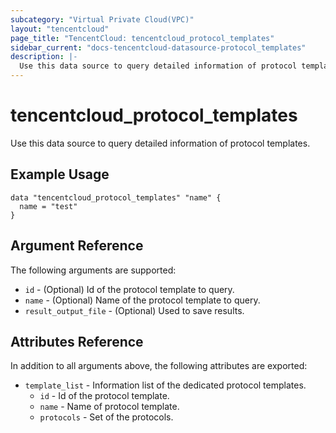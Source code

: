 ```yaml
---
subcategory: "Virtual Private Cloud(VPC)"
layout: "tencentcloud"
page_title: "TencentCloud: tencentcloud_protocol_templates"
sidebar_current: "docs-tencentcloud-datasource-protocol_templates"
description: |-
  Use this data source to query detailed information of protocol templates.
---
```


# tencentcloud_protocol_templates

Use this data source to query detailed information of protocol templates.

## Example Usage

```hcl
data "tencentcloud_protocol_templates" "name" {
  name = "test"
}
```

## Argument Reference

The following arguments are supported:

* `id` - (Optional) Id of the protocol template to query.
* `name` - (Optional) Name of the protocol template to query.
* `result_output_file` - (Optional) Used to save results.

## Attributes Reference

In addition to all arguments above, the following attributes are exported:

* `template_list` - Information list of the dedicated protocol templates.
  * `id` - Id of the protocol template.
  * `name` - Name of protocol template.
  * `protocols` - Set of the protocols.


